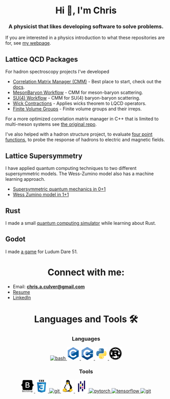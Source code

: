 <h1 align="center">Hi 👋, I'm Chris</h1>
<h3 align="center">A physicist that likes developing software to solve problems.</h3>

If you are interested in a physics introduction to what these repositories are for, see [my webpage](https://chrisculver.github.io/#about).

## Lattice QCD Packages
For hadron spectroscopy projects I've developed   

- [Correlation Matrix Manager (CMM)](https://github.com/chrisculver/PyCorrelationMatrixManager) - Best place to start, check out the [docs](https://pycorrelationmatrixmanager.readthedocs.io/en/latest/index.html).
- [MesonBaryon Workflow](https://github.com/chrisculver/MesonBaryonWorkflow) - CMM for meson-baryon scattering.
- [SU(4) Workflow](https://github.com/chrisculver/su4workflow) - CMM for SU(4) baryon-baryon scattering.
- [Wick Contractions](https://github.com/chrisculver/WickContractions/) - Applies wicks theorem to LQCD operators.
- [Finite Volume Groups](https://github.com/chrisculver/FiniteVolumeGroups) - Finite volume groups and their irreps.

For a more optimized correlation matrix manager in C++ that is limited to multi-meson systems see [the original repo](https://github.com/chrisculver/CorrelationMatrixManager).

I've also helped with a hadron structure project, to evaluate [four point functions](https://github.com/chrisculver/4PointFunctions), to probe the response of hadrons to electric and magnetic fields.

## Lattice Supersymmetry
I have applied quantum computing techniques to two different supersymmetric models.  The Wess-Zumino model also has a machine learning approach.

- [Supersymmetric quantum mechanics in 0+1](https://github.com/chrisculver/SUSY_QuantumComputing)
- [Wess Zumino model in 1+1](https://github.com/chrisculver/WessZumino/)

## Rust
I made a small [quantum computing simulator](https://github.com/chrisculver/qc_simulator) while learning about Rust.

## Godot
I made [a game](https://github.com/chrisculver/LudumDare51) for Ludum Dare 51.  


<h1 align="center">Connect with me:</h1>

- Email: **chris.a.culver@gmail.com**
- [Resume](https://chrisculver.github.io/assets/files/ChrisCulverResume.pdf)
- [LinkedIn](https://linkedin.com/in/drchrisculver)

<h1 align="center">Languages and Tools 🛠</h1>
<h3 align="center">Languages</h3>
<p align="center">
<a href="https://www.gnu.org/software/bash/" target="_blank" rel="noreferrer"> <img src="https://www.vectorlogo.zone/logos/gnu_bash/gnu_bash-icon.svg" alt="bash" width="40" height="40"/> </a>
<a href="https://www.cprogramming.com/" target="_blank" rel="noreferrer"> <img src="https://raw.githubusercontent.com/devicons/devicon/master/icons/c/c-original.svg" alt="c" width="40" height="40"/> </a> 
<a href="https://www.w3schools.com/cpp/" target="_blank" rel="noreferrer"> <img src="https://raw.githubusercontent.com/devicons/devicon/master/icons/cplusplus/cplusplus-original.svg" alt="cplusplus" width="40" height="40"/> </a>
<a href="https://www.python.org" target="_blank" rel="noreferrer"> <img src="https://raw.githubusercontent.com/devicons/devicon/master/icons/python/python-original.svg" alt="python" width="40" height="40"/> </a> 
<a href="https://www.rust-lang.org" target="_blank" rel="noreferrer"> <img src="https://raw.githubusercontent.com/devicons/devicon/master/icons/rust/rust-plain.svg" alt="rust" width="40" height="40"/> </a>
</p>

<h3 align="center">Tools</h3>
<p align="center">
<a href="https://getbootstrap.com" target="_blank" rel="noreferrer"> <img src="https://raw.githubusercontent.com/devicons/devicon/master/icons/bootstrap/bootstrap-plain-wordmark.svg" alt="bootstrap" width="40" height="40"/> </a>  <a href="https://www.w3schools.com/css/" target="_blank" rel="noreferrer"> <img src="https://raw.githubusercontent.com/devicons/devicon/master/icons/css3/css3-original-wordmark.svg" alt="css3" width="40" height="40"/> </a> <a href="https://git-scm.com/" target="_blank" rel="noreferrer"> <img src="https://www.vectorlogo.zone/logos/git-scm/git-scm-icon.svg" alt="git" width="40" height="40"/> </a> <a href="https://www.linux.org/" target="_blank" rel="noreferrer"> <img src="https://raw.githubusercontent.com/devicons/devicon/master/icons/linux/linux-original.svg" alt="linux" width="40" height="40"/> </a> <a href="https://pandas.pydata.org/" target="_blank" rel="noreferrer"> <img src="https://raw.githubusercontent.com/devicons/devicon/2ae2a900d2f041da66e950e4d48052658d850630/icons/pandas/pandas-original.svg" alt="pandas" width="40" height="40"/> </a> <a href="https://pytorch.org/" target="_blank" rel="noreferrer"> <img src="https://www.vectorlogo.zone/logos/pytorch/pytorch-icon.svg" alt="pytorch" width="40" height="40"/> </a>  <a href="https://www.tensorflow.org" target="_blank" rel="noreferrer"> <img src="https://www.vectorlogo.zone/logos/tensorflow/tensorflow-icon.svg" alt="tensorflow" width="40" height="40"/> </a> 
<a href="https://godotengine.org" target="_blank" rel="noreferrer"> <img src="https://godotengine.org/assets/press/icon_color.png" alt="git" width="40" height="40"/> </a>
</p>

